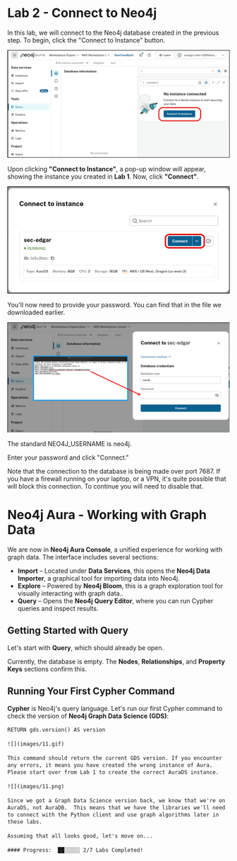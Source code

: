 # Lab 2 - Connect to Neo4j
In this lab, we will connect to the Neo4j database created in the previous step. To begin, click the "Connect to Instance" button.

![](images/01.png)

Upon clicking **"Connect to Instance"**, a pop-up window will appear, showing the instance you created in **Lab 1**. Now, click **"Connect"**.

![](images/02.png)

You'll now need to provide your password.  You can find that in the file we downloaded earlier.  

![](images/03.png)

The standard NEO4J_USERNAME is neo4j.  

Enter your password and click "Connect."

Note that the connection to the database is being made over port 7687.  If you have a firewall running on your laptop, or a VPN, it's quite possible that will block this connection.  To continue you will need to disable that.

# Neo4j Aura - Working with Graph Data  

We are now in **Neo4j Aura Console**, a unified experience for working with graph data. The interface includes several sections:  

- **Import** – Located under **Data Services**, this opens the **Neo4j Data Importer**, a graphical tool for importing data into Neo4j.
- **Explore** – Powered by **Neo4j Bloom**, this is a graph exploration tool for visually interacting with graph data..
- **Query** – Opens the **Neo4j Query Editor**, where you can run Cypher queries and inspect results.

## Getting Started with Query  

Let's start with **Query**, which should already be open.  

Currently, the database is empty. The **Nodes**, **Relationships**, and **Property Keys** sections confirm this.  

## Running Your First Cypher Command  

**Cypher** is Neo4j's query language. Let's run our first Cypher command to check the version of **Neo4j Graph Data Science (GDS)**:  

```cypher
RETURN gds.version() AS version

![](images/11.gif)

This command should return the current GDS version. If you encounter any errors, it means you have created the wrong instance of Aura. Please start over from Lab 1 to create the correct AuraDS instance.

![](images/11.png)

Since we got a Graph Data Science version back, we know that we're on AuraDS, not AuraDB.  This means that we have the libraries we'll need to connect with the Python client and use graph algorithms later in these labs.

Assuming that all looks good, let's move on...

#### Progress:  ██░░░░░ 2/7 Labs Completed!

